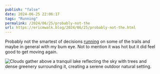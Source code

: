 ```yaml
---
publish: "false"
date: 2024-06-25 22:06:17
tags: "Running"
permalink: /2024/06/25/probably-not-the
url: https://ericmwalk.blog/2024/06/25/probably-not-the.html
---
```


Probably not the smartest of decisions [running](https://strava.com/activities/11740677926) on some of the trails and maybe in general with my bum eye. Not to mention it was hot but it did feel good to get moving again.

![Clouds gather above a tranquil lake reflecting the sky with trees and dense greenery surrounding it, creating a serene outdoor natural setting.](https://ericmwalk.blog/uploads/2024/img-0504.jpeg)